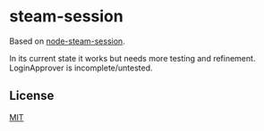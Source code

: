 # steam-session

Based on [node-steam-session](https://github.com/DoctorMcKay/node-steam-session).

In its current state it works but needs more testing and refinement. LoginApprover is incomplete/untested.

## License

[MIT](https://github.com/juliarose/steam-session/tree/main/LICENSE)
